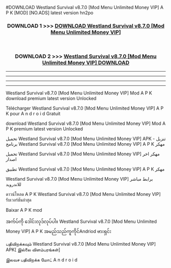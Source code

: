 #DOWNLOAD Westland Survival v8.7.0  [Mod Menu Unlimited Money VIP] A P K [MOD] [NO.ADS] latest version hn2po



<div align="center">

<h3>DOWNLOAD 1 >>> <a href="https://teeasianyam.web.app?sq=Westland Survival v8.7.0  [Mod Menu Unlimited Money VIP]">DOWNLOAD Westland Survival v8.7.0  [Mod Menu Unlimited Money VIP] </a></h3><br>

<h3>DOWNLOAD 2 >>> <a href="https://teeasianyam.web.app?sq=Westland Survival v8.7.0  [Mod Menu Unlimited Money VIP] ">Westland Survival v8.7.0  [Mod Menu Unlimited Money VIP]  DOWNLOAD </a></h3>

</div>


----------------------------------------------------------

----------------------------------------------------------

----------------------------------------------------------

----------------------------------------------------------


Westland Survival v8.7.0  [Mod Menu Unlimited Money VIP]  Mod A P K download premium latest version Unlocked

Télécharger Westland Survival v8.7.0  [Mod Menu Unlimited Money VIP]  A P K pour A n d r o i d Gratuit

download Westland Survival v8.7.0  [Mod Menu Unlimited Money VIP]  Mod A P K premium latest version Unlocked

تحميل Westland Survival v8.7.0  [Mod Menu Unlimited Money VIP]  APK - تنزيل برنامج Westland Survival v8.7.0  [Mod Menu Unlimited Money VIP]  A P K مهكر

تحميل Westland Survival v8.7.0  [Mod Menu Unlimited Money VIP]  مهكر اخر اصدار

تطبيق Westland Survival v8.7.0  [Mod Menu Unlimited Money VIP]  A P K مهكر

Westland Survival v8.7.0  [Mod Menu Unlimited Money VIP]  برابط مباشر للاندرويد

ดาวน์โหลด A P K Westland Survival v8.7.0  [Mod Menu Unlimited Money VIP]  รับเวอร์ชันล่าสุด

Baixar A P K mod

အက်ပ်ကို ဒေါင်းလုဒ်လုပ်ပါ။ Westland Survival v8.7.0  [Mod Menu Unlimited Money VIP]  A P K အမည်သည်ကူကိုင်Andriod ဗားရှင်း

பதிவிறக்கவும் Westland Survival v8.7.0  [Mod Menu Unlimited Money VIP]  APK[ இல்லை விளம்பரங்கள்] 
 
இலவச பதிவிறக்க மோட் A n d r o i d




